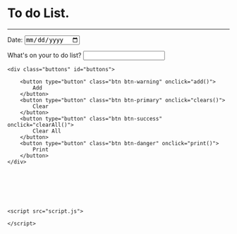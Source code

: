 <html lang="en">
<head>
    <meta charset="UTF-8">
    <meta name="viewport" content="width=device-width, initial-scale=1.0">
    <link rel="stylesheet" href="https://stackpath.bootstrapcdn.com/bootstrap/4.5.2/css/bootstrap.min.css">
    <link rel="stylesheet" href="style.css">
    <title>To do list</title>
</head>
<body >

   <div class="heading" id="heading">
       <br>
       <br>
       <h1 class="toDoList" id="toDoList">To do List.</h1>
       <hr style="color: black;">
       <br<br>
       
   </div>
   <div class="date" id="date">
       <form action="">
           <label>Date:</label>
           <input type="date"></input>
       </form>
   </div>
 
   <div class="doList" id="doList">
       
   </div> 
   
   <div class="input" id="input">
       <form action="">
           <label>What's on your to do list?
           </label>
           <input type="text" id="text" value=""></input>
       </form>
   </div>

    <div class="buttons" id="buttons">

        <button type="button" class="btn btn-warning" onclick="add()">
            Add
        </button>
        <button type="button" class="btn btn-primary" onclick="clears()">
            Clear
        </button>
        <button type="button" class="btn btn-success" onclick="clearAll()">
            Clear All
        </button>
        <button type="button" class="btn btn-danger" onclick="print()">
            Print
        </button>
    </div>







    <script src="script.js">

    </script>
</body>
</html>